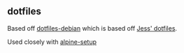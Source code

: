 ## dotfiles

Based off [dotfiles-debian](https://github.com/jamesmstone/dotfiles-debian) which is based off [Jess' dotfiles](https://github.com/jessfraz/dotfiles).


Used closely with [alpine-setup](https://github.com/jamesmstone/alpine-setup)

